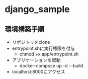 # django_sample

## 環境構築手順
* リポジトリをclone
* entrypoint.shに実行権限を付与
  * chmod +x app/entrypoint.sh
* アプリケーションを起動
  * docker-compose up -d --build
* localhost:8000にアクセス

